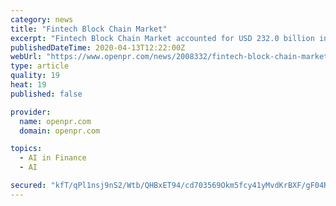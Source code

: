 ```yaml
---
category: news
title: "Fintech Block Chain Market"
excerpt: "Fintech Block Chain Market accounted for USD 232.0 billion in 2017 and is projected to grow at a CAGR of 76.2% the forecast period . Fintech Block chain, Industry AI and the cloud to transform the way you deliver the services. We support many industries such as Healthcare, Financial service, Retail, Customer Loyalty and much more. The idea ..."
publishedDateTime: 2020-04-13T12:22:00Z
webUrl: "https://www.openpr.com/news/2008332/fintech-block-chain-market-growing-at-a-cagr-of-76-2"
type: article
quality: 19
heat: 19
published: false

provider:
  name: openpr.com
  domain: openpr.com

topics:
  - AI in Finance
  - AI

secured: "kfT/qPl1nsj9nS2/Wtb/QHBxET94/cd703569Okm5fcy41yMvdKrBXF/gF04RYzv+55HDYyM3k+fER3N+X7Zqpofdv4cGhEmunevAxn2GdduOuLIVK26dIl9ROCH+rshKuYXWSCTgFHtEHbYKFzgJhOCQ5aveEY31iKk2Vsug59H9lVWPN44EIUDvNNDA71C0PSAzvCc1ZUvZLiStjjKrk4V+EE5JTqp/0QMhpoCbE1XmCJiTbq4LNTak2Yv0muoUvhurD+3hFaN+6AJnxw4J3iHOogioNZULRGTCbzWMMul6XYum7Zm8dgz1shzyapl/qZN6ysX6aIJBIc14kaekBgaO4SBUM64hUjBIrtU8MAbrbc/0Gb/9vSh+FdAkEkpttQzeI7bs1AUOH1ao2QhX/sv0+pc100lf55vwycRfAnpZCQ1aB1onLZvDlCjbxTvUI4jlf8Xtl1d6HpE6h5fYHPdyFmWbroRnCKj05gdMIk=;5QSOBQcrQY56RUQQkgc9ow=="
---
```


